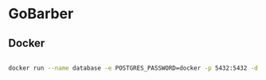 # GoBarber

## Docker

```bash

docker run --name database -e POSTGRES_PASSWORD=docker -p 5432:5432 -d postgres

```
